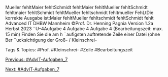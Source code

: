 Mueller fehltMaier fehltSchmidt fehltMaier fehltMueller fehltSchmidt fehltmaier fehltSchmidt fehltMueller fehltschmidt fehltmueller FehLtDie korrekte Ausgabe ist:Maier fehltMueller fehltschmidt fehltSchmidt fehlt
Advanced IT DHBW Mannheim ©Prof. Dr. Henning Pagnia Version 1.2a Herbst 2023 ¨U–4Aufgabe 4
Aufgabe 4
Aufgabe 4 (Bearbeitungszeit: max. 15 min)
Finden Sie die am h ¨auﬁgsten auftretende Zeile einer Datei (ohne Ber ¨ucksichtigung der Groß- / Kleinschrei-

   Tags & Topics:
   #Prof.
   #Kleinschrei-
   #Zeile
   #Bearbeitungszeit

[Previous: #AdvIT-Aufgaben_7](AdvIT-Aufgaben_7.md)

[Next: #AdvIT-Aufgaben_7](AdvIT-Aufgaben_7.md)